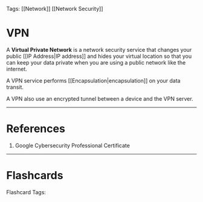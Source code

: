 Tags: [[Network]] [[Network Security]]
# VPN

A **Virtual Private Network** is a network security service that changes your public [[IP Address|IP address]] and hides your virtual location so that you can keep your data private when you are using a public network like the internet.

A VPN service performs [[Encapsulation|encapsulation]] on your data transit.

A VPN also use an encrypted tunnel between a device and the VPN server.

---
# References

1. Google Cybersecurity Professional Certificate

---
# Flashcards

Flashcard Tags: 